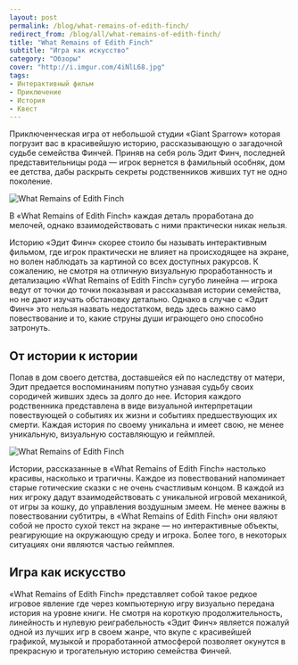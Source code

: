 ```yaml
---
layout: post
permalink: /blog/what-remains-of-edith-finch/
redirect_from: /blog/all/what-remains-of-edith-finch/
title: "What Remains of Edith Finch"
subtitle: "Игра как искусство"
category: "Обзоры"
cover: "http://i.imgur.com/4iNlL68.jpg"
tags:
- Интерактивный фильм
- Приключение
- История
- Квест
---
```


Приключенческая игра от небольшой студии «Giant Sparrow» которая погрузит вас в красивейшую историю, рассказывающую о загадочной судьбе семейства Финчей. Приняв на себя роль Эдит Финч, последней представительницы рода — игрок вернется в фамильный особняк, дом ее детства, дабы раскрыть секреты родственников живших тут не одно поколение.

![What Remains of Edith Finch](http://i.imgur.com/UVQDwYA.jpg)

<p caption>В «What Remains of Edith Finch» каждая деталь проработана до мелочей, однако взаимодействовать с ними практически никак нельзя.</p>

Историю «Эдит Финч» скорее стоило бы называть интерактивным фильмом, где игрок практически не влияет на происходящее на экране, но волен наблюдать за картиной со всех доступных ракурсов. К сожалению, не смотря на отличную визуальную проработанность и детализацию «What Remains of Edith Finch» сугубо линейна — игрока ведут от точки до точки показывая и рассказывая истории семейства, но не дают изучать обстановку детально. Однако в случае с «Эдит Финч» это нельзя назвать недостатком, ведь здесь важно само повествование и то, какие струны души играющего оно способно затронуть.

## От истории к истории

Попав в дом своего детства, доставшейся ей по наследству от матери, Эдит предается воспоминаниям попутно узнавая судьбу своих сородичей живших здесь за долго до нее. История каждого родственника представлена в виде визуальной интерпретации повествующей о событиях их жизни и событиях предшествующих их смерти. Каждая история по своему уникальна и имеет свою, не менее уникальную, визуальную составляющую и геймплей.

![What Remains of Edith Finch](http://i.imgur.com/r2vZx60.jpg)

Истории, рассказанные в «What Remains of Edith Finch» настолько красивы, насколько и трагичны. Каждое из повествований напоминает старые готические сказки с не очень счастливым концом. В каждой из них игроку дадут взаимодействовать с уникальной игровой механикой, от игры за кошку, до управления воздушным змеем. Не менее важны в повествовании субтитры, в «What Remains of Edith Finch» они являют собой не просто сухой текст на экране — но интерактивные объекты, реагирующие на окружающую среду и игрока. Более того, в некоторых ситуациях они являются частью геймплея.

## Игра как искусство

«What Remains of Edith Finch» представляет собой такое редкое игровое явление где через компьютерную игру визуально передана история на уровне книги. Не смотря на короткую продолжительность, линейность и нулевую реиграбельность «Эдит Финч» является пожалуй одной из лучших игр в своем жанре, что вкупе с красивейшей графикой, музыкой и проработанной атмосферой позволяет окунутся в прекрасную и трогательную историю семейства Финчей.